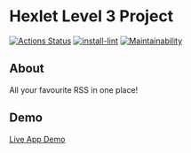 # Hexlet Level 3 Project
[![Actions Status](https://github.com/DemX86/frontend-project-lvl3/workflows/hexlet-check/badge.svg)](https://github.com/DemX86/frontend-project-lvl3/actions)
[![install-lint](https://github.com/DemX86/frontend-project-lvl3/actions/workflows/install-lint.yml/badge.svg)](https://github.com/DemX86/frontend-project-lvl3/actions/workflows/install-lint.yml)
[![Maintainability](https://api.codeclimate.com/v1/badges/2423e5e8ecb8bba802aa/maintainability)](https://codeclimate.com/github/DemX86/frontend-project-lvl3/maintainability)

## About
All your favourite RSS in one place!

## Demo
[Live App Demo](https://frontend-project-lvl3-demx86.vercel.app/)
